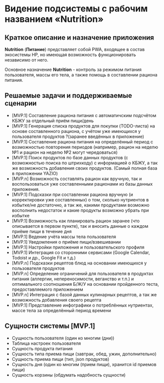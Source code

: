 # Видение подсистемы с рабочим названием «Nutrition»

## Краткое описание и назначение приложения
**Nutrition** (**Питание**) представляет собой PWA, входящее в состав экосистемы HP, но имеющая возможность функционировать независимо от него.

Основное назначение **Nutrition** - контроль за режимом питания пользователя, массы его тела, а также помощь в составлении рациона питания.

## Решаемые задачи и поддерживаемые сценарии
* [MVP.1] Составление рациона питания с автоматичским подсчётом КБЖУ за отдельный приём пищи/день
* [MVP.1] Генерация списка продуктов для покупки (TODO-листа) на основе составленного рациона, с учётом уже имеющихся у пользователя продуктов ?(заранее введённых в приложение)
* [MVP.1] Составление рациона питания на определённый период с возможностью повторения периодов (например, рацион на неделю №1 и рацион на неделю №2 могут чередоваться)
* [MVP.1] Поиск продуктов по базе данных продуктов (с возможностью поиска по штрихкоду) с информацией о КБЖУ, а так же возможность добавления своих продуктов. (Самый полная база в приложении YAZIO)
* [MVP.n] Возможность составлять рацион как вручную, так и воспользоваться уже составленными рационами из базы данных приложения.
* [MVP.1] Подсказки при составлении рациона вручную (и корректировки уже составленных) о том, сколько нутриентов в избытке/не достаточно, а так же, какими продуктами возможно восполнить недостаток и какие продукты возможно убрать при избытке
* [MVP.1] Возможность как планировать рацион заранее (что описывается в первом пункте), так и вносить данные о каждом приёме пищи в течение дня
* [MVP.1] Ведение учёта массы тела пользователя
* [MVP.1] Уведомления о приёме пищи/взвешивании
* [MVP.1] Настройки приложения и пользовательского профиля
* [MVP.1] Интеграция со сторонними сервисами (Google Calendar, Todoist и др., Google Fit и т.д.)
* [MVP.n] Подсказки рецептов блюд на основании имеющихся у пользователя продуктов
* [MVP.n] Определение ограничений для пользователя в продуктах питания (аллергии, непереносимости, веганство и т.п.) и оптимального соотношения Б/Ж/У на основании пройденного теста, предоставляемого приложением
* [MVP.n] Интеграция с базой данных кулинарных рецептов, а так же возможность добавления своего рецепта
* [MVP.1] Представление инфографики о потреблённых нутриентах, массе тела за определённый период времени

## Сущности системы [MVP.1]
* Сущность пользователя (один ко многим (дни))
* Таблица настроек пользователя
* Сущность продукта питания
* Сущность типа приема пищи (завтрак, обед, ужин, дополнительно)
* Сущность приема пищи (тип, json продуктов)
* Сущность дня (один ко многим (прием пищи), хранится id приемов пищи)
* Сущность корзины (обдумать надобность сущности)
